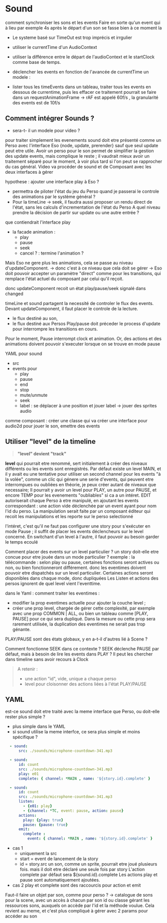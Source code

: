# Sound

comment synchroniser les sons et les events
Faire en sorte qu'un event qui à lieu par exemple 4s après le départ d'un son se fasse bien à ce moment la

- Le systeme basé sur TimeOut est trop imprécis et irrgulier
- utiliser le currentTime d'un AudioContext
- utiliser la différence entre le départ de l'audioContext et le startClock comme base de temps.

- déclencher les events en fonction de l'avancée de currentTime
  un modele :
- lister tous les timeEvents dans un tableau, traiter tous les events en dessous de currentime, puis les effacer
  ce traitement pourrait se faire dans un requestAnimationFrame
  -> rAF est appelé 60f/s , la granularité des events est de 10f/s

## Comment intégrer Sounds ?

- sera-t- il un modele pour video ?

pour traiter simplement les evenements sound doit etre présenté comme un Perso avec l'interface Eso {node, update, prerender}
sauf que seul update peut etre utile.
Avoir un perso pour le son permet de simplifier la gestion des update events, mais complique le reste ; il vaudrait mieux avoir un traitement séparé pour le moment, à voir plus tard si l'on peut se rapprocher du cas général.
Video va procéder de sound et de Composant avec les deux interfaces à gérer

hypothese : ajouter une interface play à Eso ?

- permettra de piloter l'état du jeu du Perso quand je passerai le controle des animations par le système général ?
- Pour la timeLine -> seek, il faudra aussi proposer un rendu direct de l'état, sans les calculs d'incrementation de l'état du Perso
  A quel niveau prendre la décision de partir sur update ou une autre entrée ?

que contiendrait l'interface play

- la facade animation :
  - play
  - pause
  - seek
  - cancel ? : termine l'animation ?

Mais Eso ne gere plus les animations, cela se passe au niveau d'updateComponent.
-> donc c'est à ce niveau que cela doit se gérer
-> Eso doit pouvoir accepter un paramètre "direct" comme pour les transitions, qui remplace l'état actuel du composant par celui qu'il reçoit.

donc updateComponent recoit un état play/pause/seek signalé dans changed

timeLine et sound partagent la necessité de controler le flux des events.
Devant updateComponent, il faut placer le controle de la lecture.

- le flux destiné au son,
- le flux destiné aux Persos
  Play/pause doit préceder le process d'update pour interrompre les transitions en cours.

Pour le moment, Pause interrompt clock et animation. Or, des actions et des animations doivent pouvoir s'executer lorsque on se trouve en mode pause

YAML pour sound

- src
- events pour
  - play
  - pause
  - end
  - stop
  - mute/unmute
  - seek
  - label : se déplacer à une position et jouer
    label -> jouer des sprites audio

comme composant :
créer une classe qui va créer une interface pour audio2d pour jouer le son, emettre des events

## Utiliser "level" de la timeline

> **"level" devient "track"**

**level** qui pourrait etre renommé, sert initialement à créer des niveaux différents ou les events sont enregistrés.
Par défaut existe un level MAIN, et il y avait eu une tentative pour utiliser un second channel pour les events "à la volée", comme un clic qui génere une serie d'events, qui peuvent etre interrompues ou
oubliées
en théorie, je peux créer autant de niveaux que necessaire;
Il pourrait y avoir un level pour PLAY, un autre pour PAUSE, et encore TEMP pour les evenements "oubliables" si ca a un intéret.
EDIT autoriserait chaque Perso à etre manipulé, en ajoutant les events correspondant : une action vide déclenchée par un event ayant pour nom l'id du perso. La manipulation serait faite par un composant éditeur qui recoit les manipulations et les reporte sur le perso selectionné

l'intéret, c'est qu'il ne faut pas configurer une story pour s'exécuter en mode Pause ; il suffit de placer les events déclencheurs sur le level concerné.
En switchant d'un level à l'autre, il faut pouvoir au besoin garder le temps ecoulé

Comment placer des events sur un level particulier ?
un story doit-elle etre concue pour etre jouée dans un mode particulier ?
exemple : la télécommande :
selon play ou pause, certaines fonctions seront actives ou non, ou bien fonctionneront différement.
donc les eventimes doivent pouvoir etre dispatchés sur un level particulier.
Certaines actions seront disponibles dans chaque mode, donc dupliquées
Les Listen et actions des persos ignorent de quel level vient l'eventtime.

dans le Yaml : comment traiter les eventimes :

- modifier la prop eventimes actuelle pour ajouter la couche level ;
- créer une prop level, chargée de gérer cette complexité, par exemple avec une prop COMMON | ALL, ou bien un tableau comme [PLAY, PAUSE] pour ce qui sera dupliqué. Dans la mesure ou cette prop sera rarement utilisée, la duplication des eventimes ne serait pas trop génante.

PLAY/PAUSE sont des états globaux, y en a-t-il d'autres lié à Scene ?

Comment fonctionne SEEK dans ce contexte ?
SEEK déclenche PAUSE par défaut, mais à besoin de lire les events dans PLAY ?
Il peut les chercher dans timeline sans avoir recours à Clock

> A retenir :
>
> - une action "id", vide, unique a chaque perso
> - level pour cloisonner des actions liées à l'état PLAY/PAUSE

## YAML

est-ce sound doit etre traité avec la meme interface que Perso, ou doit-elle rester plus simple ?

- plus simple dans le YAML
- si sound utilise la meme interfce, ce sera plus simple et moins spécifique ?

```yaml
  - sound:
      src: ./sounds/microphone-countdown-341.mp3

  - sound:
      id: count
      src: ./sounds/microphone-countdown-341.mp3
      play: e01
      complete: { channel: *MAIN , name: '${story.id}.complete' }

  - sound:
      id: count
      src: ./sounds/microphone-countdown-341.mp3
      listen:
        - {e01: play}
        - {channel: *TC, event: pause, action: pause}
      actions:
        play: {play: true}
        pause: {pause: true}
      emit:
        complete :
          event: { channel: *MAIN , name: '${story.id}.complete' }
```

- cas 1
  - uniquement la src
  - start = event de lancement de la story
  - id = story.src
    un son, comme un sprite, pourrait etre joué plusieurs fois. mais il doit etre déclaré une seule fois par story
    L'action complete par défaut sera ${sound.id}.complete
    Les actions play et pause sont automatiquement ajoutées.
- cas 2
  play et complete sont des raccourcis pour action et emit

Faut-il faire un objet par son, comme pour perso ?
-> catalogue de sons pour la scene, avec un accès à chacun par son id
ou classe gérant les ressources sons, auxquels on accède par l'id et la méthode voulue. Cela revient au meme, et c'est plus compliqué à gérer avec 2 params pour accéder au son
